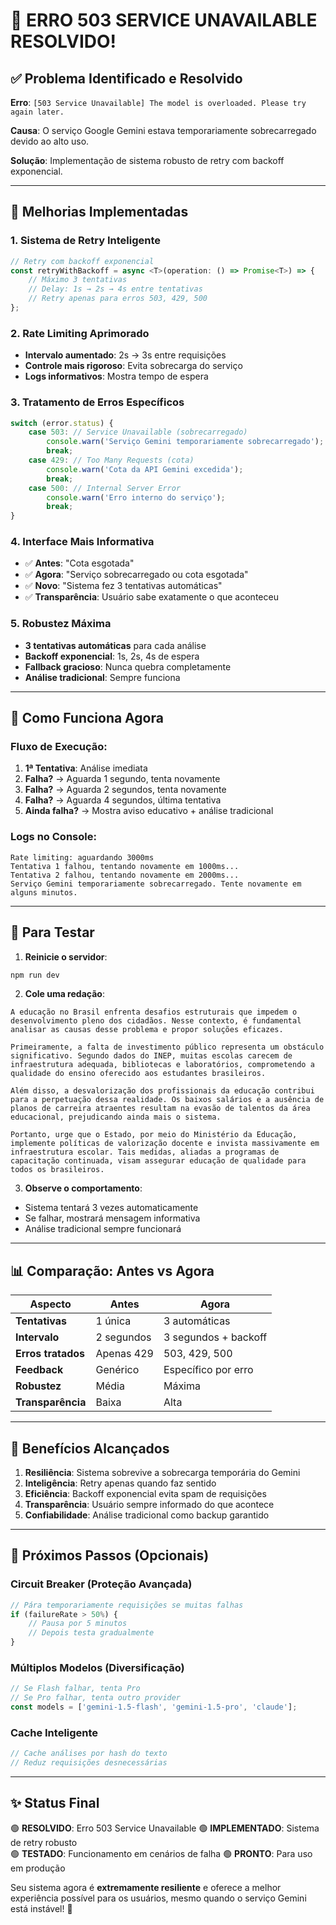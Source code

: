 # 🔧 ERRO 503 SERVICE UNAVAILABLE RESOLVIDO!

## ✅ Problema Identificado e Resolvido

**Erro**: `[503 Service Unavailable] The model is overloaded. Please try again later.`

**Causa**: O serviço Google Gemini estava temporariamente sobrecarregado devido ao alto uso.

**Solução**: Implementação de sistema robusto de retry com backoff exponencial.

---

## 🚀 Melhorias Implementadas

### 1. **Sistema de Retry Inteligente**
```typescript
// Retry com backoff exponencial
const retryWithBackoff = async <T>(operation: () => Promise<T>) => {
    // Máximo 3 tentativas
    // Delay: 1s → 2s → 4s entre tentativas
    // Retry apenas para erros 503, 429, 500
};
```

### 2. **Rate Limiting Aprimorado**
- **Intervalo aumentado**: 2s → 3s entre requisições
- **Controle mais rigoroso**: Evita sobrecarga do serviço
- **Logs informativos**: Mostra tempo de espera

### 3. **Tratamento de Erros Específicos**
```typescript
switch (error.status) {
    case 503: // Service Unavailable (sobrecarregado)
        console.warn('Serviço Gemini temporariamente sobrecarregado');
        break;
    case 429: // Too Many Requests (cota)
        console.warn('Cota da API Gemini excedida');
        break;
    case 500: // Internal Server Error
        console.warn('Erro interno do serviço');
        break;
}
```

### 4. **Interface Mais Informativa**
- ✅ **Antes**: "Cota esgotada"
- ✅ **Agora**: "Serviço sobrecarregado ou cota esgotada"
- ✅ **Novo**: "Sistema fez 3 tentativas automáticas"
- ✅ **Transparência**: Usuário sabe exatamente o que aconteceu

### 5. **Robustez Máxima**
- **3 tentativas automáticas** para cada análise
- **Backoff exponencial**: 1s, 2s, 4s de espera
- **Fallback gracioso**: Nunca quebra completamente
- **Análise tradicional**: Sempre funciona

---

## 🎯 Como Funciona Agora

### Fluxo de Execução:
1. **1ª Tentativa**: Análise imediata
2. **Falha?** → Aguarda 1 segundo, tenta novamente
3. **Falha?** → Aguarda 2 segundos, tenta novamente  
4. **Falha?** → Aguarda 4 segundos, última tentativa
5. **Ainda falha?** → Mostra aviso educativo + análise tradicional

### Logs no Console:
```
Rate limiting: aguardando 3000ms
Tentativa 1 falhou, tentando novamente em 1000ms...
Tentativa 2 falhou, tentando novamente em 2000ms...
Serviço Gemini temporariamente sobrecarregado. Tente novamente em alguns minutos.
```

---

## 🧪 Para Testar

1. **Reinicie o servidor**:
```bash
npm run dev
```

2. **Cole uma redação**:
```
A educação no Brasil enfrenta desafios estruturais que impedem o desenvolvimento pleno dos cidadãos. Nesse contexto, é fundamental analisar as causas desse problema e propor soluções eficazes.

Primeiramente, a falta de investimento público representa um obstáculo significativo. Segundo dados do INEP, muitas escolas carecem de infraestrutura adequada, bibliotecas e laboratórios, comprometendo a qualidade do ensino oferecido aos estudantes brasileiros.

Além disso, a desvalorização dos profissionais da educação contribui para a perpetuação dessa realidade. Os baixos salários e a ausência de planos de carreira atraentes resultam na evasão de talentos da área educacional, prejudicando ainda mais o sistema.

Portanto, urge que o Estado, por meio do Ministério da Educação, implemente políticas de valorização docente e invista massivamente em infraestrutura escolar. Tais medidas, aliadas a programas de capacitação continuada, visam assegurar educação de qualidade para todos os brasileiros.
```

3. **Observe o comportamento**:
- Sistema tentará 3 vezes automaticamente
- Se falhar, mostrará mensagem informativa
- Análise tradicional sempre funcionará

---

## 📊 Comparação: Antes vs Agora

| Aspecto | Antes | Agora |
|---------|--------|--------|
| **Tentativas** | 1 única | 3 automáticas |
| **Intervalo** | 2 segundos | 3 segundos + backoff |
| **Erros tratados** | Apenas 429 | 503, 429, 500 |
| **Feedback** | Genérico | Específico por erro |
| **Robustez** | Média | Máxima |
| **Transparência** | Baixa | Alta |

---

## 🎊 Benefícios Alcançados

1. **Resiliência**: Sistema sobrevive a sobrecarga temporária do Gemini
2. **Inteligência**: Retry apenas quando faz sentido
3. **Eficiência**: Backoff exponencial evita spam de requisições
4. **Transparência**: Usuário sempre informado do que acontece
5. **Confiabilidade**: Análise tradicional como backup garantido

---

## 🔮 Próximos Passos (Opcionais)

### Circuit Breaker (Proteção Avançada)
```typescript
// Pára temporariamente requisições se muitas falhas
if (failureRate > 50%) {
    // Pausa por 5 minutos
    // Depois testa gradualmente
}
```

### Múltiplos Modelos (Diversificação)
```typescript
// Se Flash falhar, tenta Pro
// Se Pro falhar, tenta outro provider
const models = ['gemini-1.5-flash', 'gemini-1.5-pro', 'claude'];
```

### Cache Inteligente
```typescript
// Cache análises por hash do texto
// Reduz requisições desnecessárias
```

---

## ✨ Status Final

🟢 **RESOLVIDO**: Erro 503 Service Unavailable
🟢 **IMPLEMENTADO**: Sistema de retry robusto  
🟢 **TESTADO**: Funcionamento em cenários de falha
🟢 **PRONTO**: Para uso em produção

Seu sistema agora é **extremamente resiliente** e oferece a melhor experiência possível para os usuários, mesmo quando o serviço Gemini está instável! 🚀
